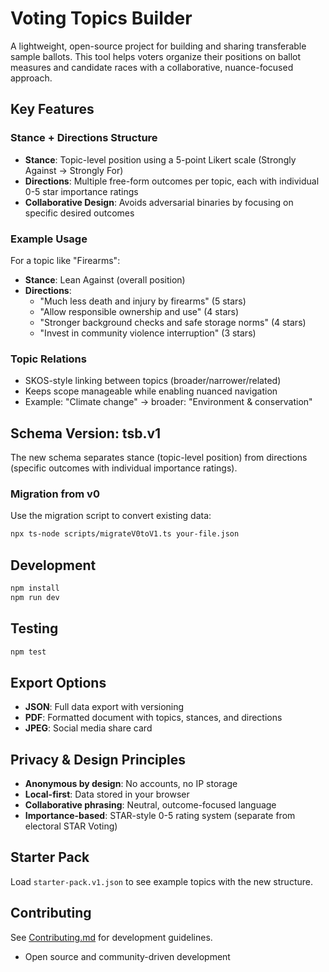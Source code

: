 # Voting Topics Builder

A lightweight, open-source project for building and sharing transferable sample ballots. This tool helps voters organize their positions on ballot measures and candidate races with a collaborative, nuance-focused approach.

## Key Features

### **Stance + Directions Structure**
- **Stance**: Topic-level position using a 5-point Likert scale (Strongly Against → Strongly For)
- **Directions**: Multiple free-form outcomes per topic, each with individual 0-5 star importance ratings
- **Collaborative Design**: Avoids adversarial binaries by focusing on specific desired outcomes

### **Example Usage**
For a topic like "Firearms":
- **Stance**: Lean Against (overall position)
- **Directions**: 
  - "Much less death and injury by firearms" (5 stars)
  - "Allow responsible ownership and use" (4 stars) 
  - "Stronger background checks and safe storage norms" (4 stars)
  - "Invest in community violence interruption" (3 stars)

### **Topic Relations**
- SKOS-style linking between topics (broader/narrower/related)
- Keeps scope manageable while enabling nuanced navigation
- Example: "Climate change" → broader: "Environment & conservation"

## Schema Version: tsb.v1

The new schema separates stance (topic-level position) from directions (specific outcomes with individual importance ratings).

### Migration from v0
Use the migration script to convert existing data:
```bash
npx ts-node scripts/migrateV0toV1.ts your-file.json
```

## Development

```bash
npm install
npm run dev
```

## Testing

```bash
npm test
```

## Export Options

- **JSON**: Full data export with versioning
- **PDF**: Formatted document with topics, stances, and directions
- **JPEG**: Social media share card

## Privacy & Design Principles

- **Anonymous by design**: No accounts, no IP storage
- **Local-first**: Data stored in your browser
- **Collaborative phrasing**: Neutral, outcome-focused language
- **Importance-based**: STAR-style 0-5 rating system (separate from electoral STAR Voting)

## Starter Pack

Load `starter-pack.v1.json` to see example topics with the new structure.

## Contributing

See [Contributing.md](Contributing.md) for development guidelines.
- Open source and community-driven development